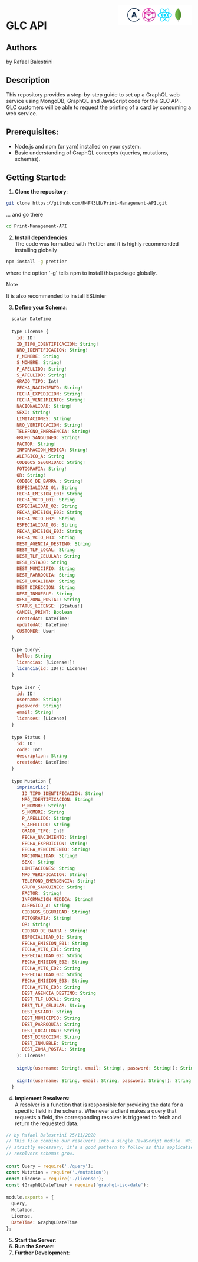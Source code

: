 <img src="cover.png" width="200" align="right" />

# GLC API
Authors
-------

 by Rafael Balestrini

Description
-----------

This repository provides a step-by-step guide to set up a GraphQL web service using MongoDB, GraphQL and JavaScript code for the GLC API. GLC customers will be able to request the printing of a card by consuming a web service.

## Prerequisites:
* Node.js and npm (or yarn) installed on your system. 
* Basic understanding of GraphQL concepts (queries, mutations, schemas).

## Getting Started:
1. **Clone the repository**:
```bash
git clone https://github.com/R4F43LB/Print-Management-API.git
```
... and go there
```bash
cd Print-Management-API
```
2. **Install dependencies**:  
The code was formatted with Prettier and it is highly recommended installing globally
```bash
npm install -g prettier
```
where the option '-g' tells npm to install this package globally.
> [!NOTE]
> It is also recommended to install ESLinter

3. **Define your Schema**:
```javascript
  scalar DateTime
  
  type License {
    id: ID!
    ID_TIPO_IDENTIFICACION: String!
    NRO_IDENTIFICACION: String!
    P_NOMBRE: String
    S_NOMBRE: String!
    P_APELLIDO: String!
    S_APELLIDO: String!
    GRADO_TIPO: Int!
    FECHA_NACIMIENTO: String!
    FECHA_EXPEDICION: String!
    FECHA_VENCIMIENTO: String!
    NACIONALIDAD: String!
    SEXO: String!
    LIMITACIONES: String!
    NRO_VERIFICACION: String!
    TELEFONO_EMERGENCIA: String!
    GRUPO_SANGUINEO: String!
    FACTOR: String!
    INFORMACION_MEDICA: String!
    ALERGICO_A: String
    CODIGOS_SEGURIDAD: String!
    FOTOGRAFIA: String!
    QR: String!
    CODIGO_DE_BARRA : String!
    ESPECIALIDAD_01: String
    FECHA_EMISION_E01: String
    FECHA_VCTO_E01: String
    ESPECIALIDAD_02: String
    FECHA_EMISION_E02: String
    FECHA_VCTO_E02: String
    ESPECIALIDAD_03: String
    FECHA_EMISION_E03: String
    FECHA_VCTO_E03: String
    DEST_AGENCIA_DESTINO: String
    DEST_TLF_LOCAL: String
    DEST_TLF_CELULAR: String
    DEST_ESTADO: String
    DEST_MUNICIPIO: String
    DEST_PARROQUIA: String
    DEST_LOCALIDAD: String
    DEST_DIRECCION: String
    DEST_INMUEBLE: String
    DEST_ZONA_POSTAL: String
    STATUS_LICENSE: [Status!]
    CANCEL_PRINT: Boolean
    createdAt: DateTime!
    updatedAt: DateTime!
    CUSTOMER: User!
  }

  type Query{
    hello: String
    licencias: [License!]!
    licencia(id: ID!): License!
  }

  type User {
    id: ID!
    username: String!
    password: String!
    email: String!
    licenses: [License]
  }
  
  type Status {
    id: ID!
    code: Int!
    description: String
    createdAt: DateTime!
  }

  type Mutation {
    imprimirLic(
      ID_TIPO_IDENTIFICACION: String!
      NRO_IDENTIFICACION: String!
      P_NOMBRE: String!
      S_NOMBRE: String
      P_APELLIDO: String!
      S_APELLIDO: String
      GRADO_TIPO: Int!
      FECHA_NACIMIENTO: String!
      FECHA_EXPEDICION: String!
      FECHA_VENCIMIENTO: String!
      NACIONALIDAD: String!
      SEXO: String!
      LIMITACIONES: String
      NRO_VERIFICACION: String!
      TELEFONO_EMERGENCIA: String!
      GRUPO_SANGUINEO: String!
      FACTOR: String!
      INFORMACION_MEDICA: String!
      ALERGICO_A: String
      CODIGOS_SEGURIDAD: String!
      FOTOGRAFIA: String!
      QR: String!
      CODIGO_DE_BARRA : String!
      ESPECIALIDAD_01: String
      FECHA_EMISION_E01: String
      FECHA_VCTO_E01: String
      ESPECIALIDAD_02: String
      FECHA_EMISION_E02: String
      FECHA_VCTO_E02: String
      ESPECIALIDAD_03: String
      FECHA_EMISION_E03: String
      FECHA_VCTO_E03: String
      DEST_AGENCIA_DESTINO: String
      DEST_TLF_LOCAL: String
      DEST_TLF_CELULAR: String
      DEST_ESTADO: String
      DEST_MUNICIPIO: String
      DEST_PARROQUIA: String
      DEST_LOCALIDAD: String
      DEST_DIRECCION: String
      DEST_INMUEBLE: String
      DEST_ZONA_POSTAL: String
    ): License!

    signUp(username: String!, email: String!, password: String!): String!

    signIn(username: String, email: String, password: String!): String!
  }

```
4. **Implement Resolvers**:  
A resolver is a function that is responsible for providing the data for a specific field in the schema. Whenever a client makes a query that requests a field, the corresponding resolver is triggered to fetch and return the requested data.
```javascript
// by Rafael Balestrini 25/11/2020
// This file combine our resolvers into a single JavaScript module. While this isn’t
// strictly necessary, it's a good pattern to follow as this application and its
// resolvers schemas grow.

const Query = require('./query');
const Mutation = require('./mutation');
const License = require('./license');
const {GraphQLDateTime} = require('graphql-iso-date');

module.exports = {
  Query,
  Mutation,
  License,
  DateTime: GraphQLDateTime
};
```
5. **Start the Server**:
6. **Run the Server**:
7. **Further Development**:
